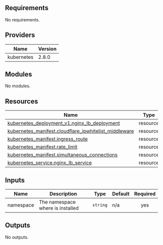 <!-- BEGIN_TF_DOCS -->
## Requirements

No requirements.

## Providers

| Name | Version |
|------|---------|
| kubernetes | 2.8.0 |

## Modules

No modules.

## Resources

| Name | Type |
|------|------|
| [kubernetes_deployment_v1.nginx_lb_deployment](https://registry.terraform.io/providers/hashicorp/kubernetes/latest/docs/resources/deployment_v1) | resource |
| [kubernetes_manifest.cloudflare_ipwhitelist_middleware](https://registry.terraform.io/providers/hashicorp/kubernetes/latest/docs/resources/manifest) | resource |
| [kubernetes_manifest.ingress_route](https://registry.terraform.io/providers/hashicorp/kubernetes/latest/docs/resources/manifest) | resource |
| [kubernetes_manifest.rate_limit](https://registry.terraform.io/providers/hashicorp/kubernetes/latest/docs/resources/manifest) | resource |
| [kubernetes_manifest.simultaneous_connections](https://registry.terraform.io/providers/hashicorp/kubernetes/latest/docs/resources/manifest) | resource |
| [kubernetes_service.nginx_lb_service](https://registry.terraform.io/providers/hashicorp/kubernetes/latest/docs/resources/service) | resource |

## Inputs

| Name | Description | Type | Default | Required |
|------|-------------|------|---------|:--------:|
| namespace | The namespace where is installed | `string` | n/a | yes |

## Outputs

No outputs.
<!-- END_TF_DOCS -->